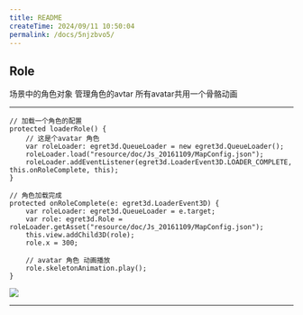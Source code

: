 ```yaml
---
title: README
createTime: 2024/09/11 10:50:04
permalink: /docs/5njzbvo5/
---
```

Role
----------

场景中的角色对象 管理角色的avtar 所有avatar共用一个骨骼动画

----------

    // 加载一个角色的配置
    protected loaderRole() {
        // 这是个avatar 角色
        var roleLoader: egret3d.QueueLoader = new egret3d.QueueLoader();
        roleLoader.load("resource/doc/Js_20161109/MapConfig.json");
        roleLoader.addEventListener(egret3d.LoaderEvent3D.LOADER_COMPLETE, this.onRoleComplete, this);
    }

    // 角色加载完成
    protected onRoleComplete(e: egret3d.LoaderEvent3D) {
        var roleLoader: egret3d.QueueLoader = e.target;
        var role: egret3d.Role = roleLoader.getAsset("resource/doc/Js_20161109/MapConfig.json");
        this.view.addChild3D(role);
        role.x = 300;

        // avatar 角色 动画播放
        role.skeletonAnimation.play();
    }

![](Img_0.gif)

----------
